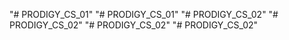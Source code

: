 "# PRODIGY_CS_01" 
"# PRODIGY_CS_01" 
"# PRODIGY_CS_02" 
"# PRODIGY_CS_02" 
"# PRODIGY_CS_02" 
"# PRODIGY_CS_02" 
